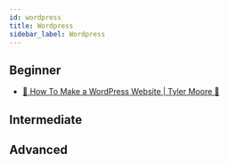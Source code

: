 ```yaml
---
id: wordpress
title: Wordpress
sidebar_label: Wordpress
---
```


## Beginner

- [🎥 How To Make a WordPress Website | Tyler Moore 🎥](https://youtu.be/8AZ8GqW5iak "How To Make a WordPress Website | Tyler Moore")


## Intermediate

## Advanced
